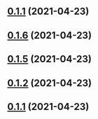 ## [0.1.1](https://github.com/zhengxs2018/shared-node-browser-library-boilerplate/compare/v0.1.6...v0.1.1) (2021-04-23)



## [0.1.6](https://github.com/zhengxs2018/shared-node-browser-library-boilerplate/compare/v0.1.4...v0.1.6) (2021-04-23)



## [0.1.5](https://github.com/zhengxs2018/shared-node-browser-library-boilerplate/compare/v0.1.2...v0.1.5) (2021-04-23)



## [0.1.2](https://github.com/zhengxs2018/shared-node-browser-library-boilerplate/compare/v0.1.1...v0.1.2) (2021-04-23)



## [0.1.1](https://github.com/zhengxs2018/shared-node-browser-library-boilerplate/compare/v0.1.0...v0.1.1) (2021-04-23)




